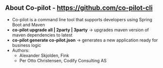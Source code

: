 ## About Co-pilot - https://github.com/co-pilot-cli
- Co-pilot is a command line tool that supports developers using Spring Boot and Maven
- __co-pilot upgrade all | 2party | 3party__  -> upgrades maven version of maven dependencies to latest 
- __co-pilot generate co-pilot.json__ -> generates a new application ready for business logic
- Authors:
  - Alexander Skjolden, Fink
  - Per Otto Christensen, Codify Consulting AS



